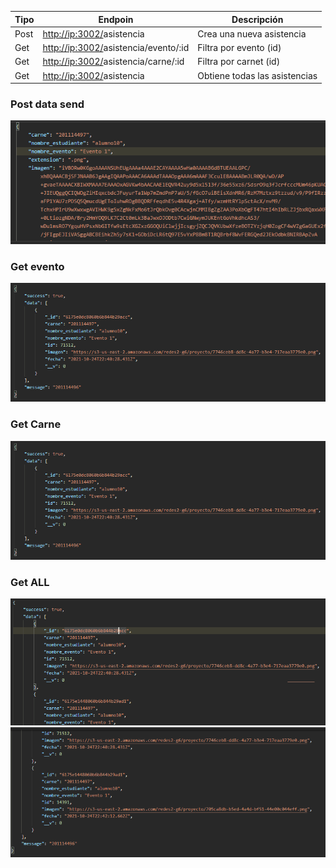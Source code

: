 | Tipo  | Endpoin                                     | Descripción                   |
|-------|---------------------------------------------|-------------------------------|
| Post  |<http://ip:3002/>asistencia             | Crea una nueva asistencia     |
| Get   |<http://ip:3002/>asistencia/evento/:id  | Filtra por evento (id)        |
| Get   |<http://ip:3002/>asistencia/carne/:id   | Filtra por carnet (id)        |
| Get   |<http://ip:3002/>asistencia             | Obtiene todas las asistencias |

### Post data send

![imagen](img/post.png)

### Get evento
![imagen](img/getEvento.png)

### Get Carne
![imagen](img/getEvento.png)

### Get ALL
![imagen](img/getAll.png)
![imagen](img/getAll2.png)